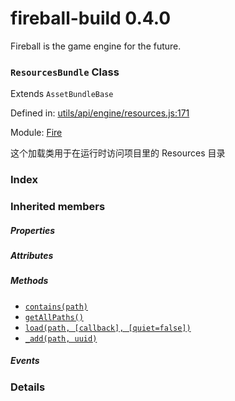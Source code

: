 
# fireball-build 0.4.0

Fireball is the game engine for the future.

### `ResourcesBundle` Class

Extends `AssetBundleBase`

Defined in: [utils/api/engine/resources.js:171](../files/utils/api/engine/resources.js.js)

Module: [Fire](../modules/Fire.md)




这个加载类用于在运行时访问项目里的 Resources 目录

### Index






### Inherited members

##### Properties


##### Attributes


##### Methods

- [`contains(path)`](#method-contains)
- [`getAllPaths()`](#method-getallpaths)
- [`load(path, [callback], [quiet=false])`](#method-load)
- [`_add(path, uuid)`](#method-_add)

##### Events




### Details




